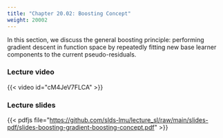 ```yaml
---
title: "Chapter 20.02: Boosting Concept"
weight: 20002
---
```

In this section, we discuss the general boosting principle: performing gradient descent in function space by repeatedly fitting new base learner components to the current pseudo-residuals.

<!--more-->

### Lecture video

{{< video id="cM4JeV7FLCA" >}}

### Lecture slides

{{< pdfjs file="https://github.com/slds-lmu/lecture_sl/raw/main/slides-pdf/slides-boosting-gradient-boosting-concept.pdf" >}}

